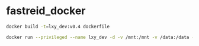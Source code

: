 # fastreid_docker

```bash
docker build -t=lxy_dev:v0.4 dockerfile

docker run --privileged --name lxy_dev -d -v /mnt:/mnt -v /data:/data --gpus all --user root --ipc host --net host -it lxy_dev:v0.4
```
